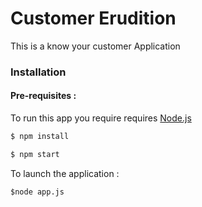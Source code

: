 # Customer Erudition

This is a know your customer Application

### Installation

#### Pre-requisites :

To run this app you require requires [Node.js](https://nodejs.org/)

```sh
$ npm install
```

```sh
$ npm start
```

To launch the application :

```
$node app.js
```